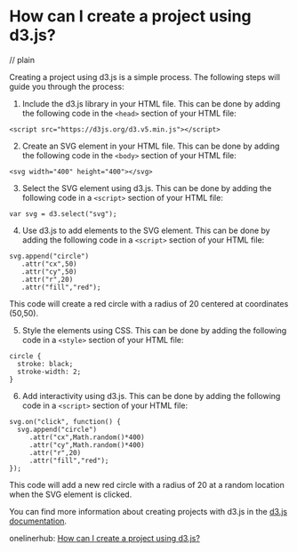 # How can I create a project using d3.js?
// plain

Creating a project using d3.js is a simple process. The following steps will guide you through the process:

1. Include the d3.js library in your HTML file. This can be done by adding the following code in the `<head>` section of your HTML file:
```
<script src="https://d3js.org/d3.v5.min.js"></script>
```

2. Create an SVG element in your HTML file. This can be done by adding the following code in the `<body>` section of your HTML file:
```
<svg width="400" height="400"></svg>
```

3. Select the SVG element using d3.js. This can be done by adding the following code in a `<script>` section of your HTML file:
```
var svg = d3.select("svg");
```

4. Use d3.js to add elements to the SVG element. This can be done by adding the following code in a `<script>` section of your HTML file:
```
svg.append("circle")
   .attr("cx",50)
   .attr("cy",50)
   .attr("r",20)
   .attr("fill","red");
```
This code will create a red circle with a radius of 20 centered at coordinates (50,50).

5. Style the elements using CSS. This can be done by adding the following code in a `<style>` section of your HTML file:
```
circle {
  stroke: black;
  stroke-width: 2;
}
```

6. Add interactivity using d3.js. This can be done by adding the following code in a `<script>` section of your HTML file:
```
svg.on("click", function() {
  svg.append("circle")
     .attr("cx",Math.random()*400)
     .attr("cy",Math.random()*400)
     .attr("r",20)
     .attr("fill","red");
});
```
This code will add a new red circle with a radius of 20 at a random location when the SVG element is clicked.

You can find more information about creating projects with d3.js in the [d3.js documentation](https://github.com/d3/d3/blob/master/API.md).

onelinerhub: [How can I create a project using d3.js?](https://onelinerhub.com/javascript-d3/how-can-i-create-a-project-using-d--js)